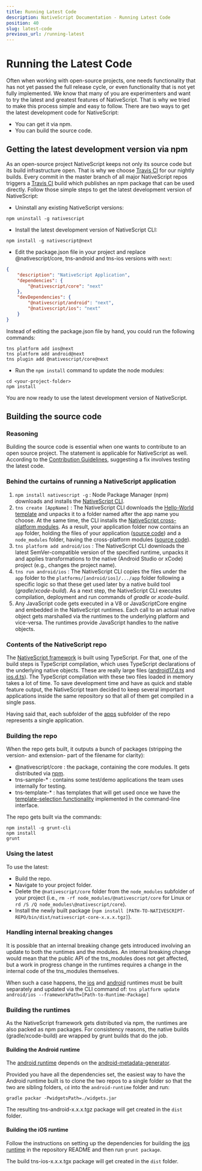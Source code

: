 ```yaml
---
title: Running Latest Code
description: NativeScript Documentation - Running Latest Code
position: 40
slug: latest-code
previous_url: /running-latest
---
```


# Running the Latest Code

Often when working with open-source projects, one needs functionality that has not yet passed the full release cycle, or even functionality that is not yet fully implemented. We know that many of you are experimenters and want to try the latest and greatest features of NativeScript. That is why we tried to make this process simple and easy to follow. There are two ways to get the latest development code for NativeScript:

- You can get it via npm.
- You can build the source code.

## Getting the latest development version via npm

As an open-source project NativeScript keeps not only its source code but its build infrastructure open. That is why we choose [Travis CI](https://travis-ci.org/) for our nightly builds. Every commit in the master branch of all major NativeScript repos triggers a [Travis CI](https://travis-ci.org/) build which publishes an npm package that can be used directly. Follow those simple steps to get the latest development version of NativeScript:

- Uninstall any existing NativeScript versions:

```Console
npm uninstall -g nativescript
```

- Install the latest development version of NativeScript CLI:

```Console
npm install -g nativescript@next
```

- Edit the package.json file in your project and replace @nativescript/core, tns-android and tns-ios versions with `next`:

```JSON
{
	"description": "NativeScript Application",
	"dependencies": {
		"@nativescript/core": "next"
	},
	"devDependencies": {
		"@nativescript/android": "next",
		"@nativescript/ios": "next"
	}
}
```

Instead of editing the package.json file by hand, you could run the following commands:

```Console
tns platform add ios@next
tns platform add android@next
tns plugin add @nativescript/core@next
```

- Run the `npm install` command to update the node modules:

```Console
cd <your-project-folder>
npm install
```

You are now ready to use the latest development version of NativeScript.

## Building the source code

### Reasoning

Building the source code is essential when one wants to contribute to an open source project. The statement is applicable for NativeScript as well. According to the [Contribution Guidelines](https://github.com/NativeScript/NativeScript/blob/master/CONTRIBUTING.md), suggesting a fix involves testing the latest code.

### Behind the curtains of running a NativeScript application

1. `npm install nativescript -g` : Node Package Manager (npm) downloads and installs the [NativeScript CLI](https://www.npmjs.com/package/nativescript).
2. `tns create [AppName]` : The NativeScript CLI downloads the [Hello-World template](https://www.npmjs.com/package/tns-template-hello-world) and unpacks it to a folder named after the app name you choose. At the same time, the CLI installs the [NativeScript cross-platform modules](https://www.npmjs.com/package/@nativescript/core). As a result, your application folder now contains an `app` folder, holding the files of your application ([source code](https://github.com/NativeScript/template-hello-world)) and a `node_modules` folder, having the cross-platform modules ([source code](https://github.com/NativeScript/NativeScript)).
3. `tns platform add android/ios` : The NativeScript CLI downloads the latest SemVer-compatible version of the specified runtime, unpacks it and applies transformations to the native (Android Studio or xCode) project (e.g., changes the project name).
4. `tns run android/ios` : The NativeScript CLI copies the files under the `app` folder to the `platforms/[android/ios]/.../app` folder following a specific logic so that these get used later by a native build tool (*gradle*/*xcode-build*). As a next step, the NativeScript CLI executes compilation, deployment and run commands of *gradle* or *xcode-build*.
5. Any JavaScript code gets executed in a V8 or JavaScriptCore engine and embedded in the NativeScript runtimes. Each call to an actual native object gets marshalled via the runtimes to the underlying platform and vice-versa. The runtimes provide JavaScript handles to the native objects.

### Contents of the NativeScript repo

The [NativeScript framework](https://github.com/NativeScript/NativeScript)  is built using TypeScript. For that, one of the build steps is TypeScript compilation, which uses TypeScript declarations of the underlying native objects. These are really large files ([android17.d.ts](https://github.com/NativeScript/NativeScript/blob/master/android17.d.ts) and [ios.d.ts](https://github.com/NativeScript/NativeScript/blob/master/ios.d.ts)). The TypeScript compilation with these two files loaded in memory takes a lot of time. To save development time and have as quick and stable feature output, the NativeScript team decided to keep several important applications inside the same repository so that all of them get compiled in a single pass.

Having said that, each subfolder of the [apps](https://github.com/NativeScript/NativeScript/tree/master/apps) subfolder of the repo represents a single application.

### Building the repo
When the repo gets built, it outputs a bunch of packages (stripping the version- and extension- part of the filename for clarity):
- @nativescript/core : the package, containing the core modules. It gets distributed via [npm](https://www.npmjs.com/package/@nativescript/core).
- tns-sample-* : contains some test/demo applications the team uses internally for testing.
- tns-template-* : has templates that will get used once we have the [template-selection functionality](https://github.com/NativeScript/nativescript-cli/issues/374) implemented in the command-line interface.

The repo gets built via the commands:

```Console
npm install -g grunt-cli
npm install
grunt
```

### Using the latest

To use the latest:
- Build the repo.
- Navigate to your project folder.
- Delete the `@nativescript/core` folder from the `node_modules` subfolder of your project (i.e., `rm -rf node_modules/@nativescript/core` for Linux or `rd /S /Q node_modules\@nativescript/core`).
- Install the newly built package (`npm install [PATH-TO-NATIVESCRIPT-REPO/bin/dist/nativescript-core-x.x.x.tgz]`).

### Handling internal breaking changes

It is possible that an internal breaking change gets introduced involving an update to both the runtimes and the modules. An internal breaking change would mean that the public API of the tns_modules does not get affected, but a work in progress change in the runtimes requires a change in the internal code of the tns_modules themselves.

When such a case happens, the [ios](https://github.com/NativeScript/ios-runtime) and [android](https://github.com/NativeScript/android-runtime) runtimes must be built separately and updated via the CLI command of:
`tns platform update android/ios --frameworkPath=[Path-to-Runtime-Package]`

### Building the runtimes

As the NativeScript framework gets distributed via npm, the runtimes are also packed as npm packages. For consistency reasons, the native builds (gradle/xcode-build) are wrapped by grunt builds that do the job.

#### Building the Android runtime

The [android runtime](https://github.com/NativeScript/android-runtime) depends on the [android-metadata-generator](https://github.com/NativeScript/android-metadata-generator).

Provided you have all the dependencies set, the easiest way to have the Android runtime built is to clone the two repos to a single folder so that the two are sibling folders, `cd` into the `android-runtime` folder and run:
```
gradle packar -PwidgetsPath=./widgets.jar
```

The resulting tns-android-x.x.x.tgz package will get created in the `dist` folder.

#### Building the iOS runtime

Follow the instructions on setting up the dependencies for building the [ios runtime](https://github.com/NativeScript/ios-runtime) in the repository README and then run `grunt package`.

The build tns-ios-x.x.x.tgx package will get created in the `dist` folder.
